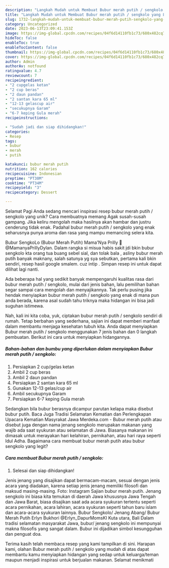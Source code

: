 ```yaml
---
description: "Langkah Mudah untuk Membuat Bubur merah putih / sengkolo yang Lezat, Lezat"
title: "Langkah Mudah untuk Membuat Bubur merah putih / sengkolo yang Lezat, Lezat"
slug: 1732-langkah-mudah-untuk-membuat-bubur-merah-putih-sengkolo-yang-lezat-lezat
category: Uncategorized
date: 2023-06-13T23:09:41.153Z
image: https://img-global.cpcdn.com/recipes/04f6d14110fb1c73/680x482cq70/bubur-merah-putih-sengkolo-foto-resep-utama.jpg
hideToc: false
enableToc: true
enableTocContent: false
thumbnail: https://img-global.cpcdn.com/recipes/04f6d14110fb1c73/680x482cq70/bubur-merah-putih-sengkolo-foto-resep-utama.jpg
cover: https://img-global.cpcdn.com/recipes/04f6d14110fb1c73/680x482cq70/bubur-merah-putih-sengkolo-foto-resep-utama.jpg
author: Admin
authorAv: notfound
ratingvalue: 4.7
reviewcount: 7
recipeingredient:
- "2 cupgelas ketan"
- "2 cup beras"
- "2 daun pandan"
- "2 santan kara 65 ml"
- "12-13 gelascup air"
- "secukupnya Garam"
- "6-7 keping Gula merah"
recipeinstructions:

- "Sudah jadi dan siap dihidangkan!"
categories:
- Resep
tags:
- bubur
- merah
- putih

katakunci: bubur merah putih 
nutrition: 162 calories
recipecuisine: Indonesian
preptime: "PT30M"
cooktime: "PT34M"
recipeyield: "3"
recipecategory: Dessert

---
```



Selamat Pagi Anda sedang mencari inspirasi resep bubur merah putih / sengkolo yang unik? Cara membuatnya memang Agak susah-susah gampang. Jika keliru mengolah maka hasilnya akan hambar dan justru cenderung tidak enak. Padahal bubur merah putih / sengkolo yang enak seharusnya punya aroma dan rasa yang mampu memancing selera kita.


Bubur SengkoLo (Bubur Merah Putih) Mama&#39;Nya Prilly 🌹 @MamanyaPrillyDylan. Dalam rangka si misua habis sakit jdi bkin bubur sengkolo kta orang tua buang sebel sial, dan tolak bala , asliny bubur merah putih banyak maknany, salah satunya yg sya sebutkan, pertama kali bkin sendiri, resep hasil google smalem. cuz intip . Simpan resep ini untuk dapat dilihat lagi nanti.

Ada beberapa hal yang sedikit banyak mempengaruhi kualitas rasa dari bubur merah putih / sengkolo, mulai dari jenis bahan, lalu pemilihan bahan segar sampai cara mengolah dan menyajikannya. Tak perlu pusing jika hendak menyiapkan bubur merah putih / sengkolo yang enak di mana pun anda berada, karena asal sudah tahu triknya maka hidangan ini bisa jadi suguhan istimewa.


Nah, kali ini kita coba, yuk, ciptakan bubur merah putih / sengkolo sendiri di rumah. Tetap berbahan yang sederhana, sajian ini dapat memberi manfaat dalam membantu menjaga kesehatan tubuh kita. Anda dapat menyiapkan Bubur merah putih / sengkolo menggunakan 7 jenis bahan dan 0 langkah pembuatan. Berikut ini cara untuk menyiapkan hidangannya.

<!--inarticleads1-->

##### Bahan-bahan dan bumbu yang diperlukan dalam menyiapkan Bubur merah putih / sengkolo:

1. Persiapkan 2 cup/gelas ketan
1. Ambil 2 cup beras
1. Ambil 2 daun pandan
1. Persiapkan 2 santan kara 65 ml
1. Gunakan 12-13 gelas/cup air
1. Ambil secukupnya Garam
1. Persiapkan 6-7 keping Gula merah


Sedangkan bila bubur berasnya dicampur parutan kelapa maka disebut bubur putih. Baca Juga Tradisi Selamatan Kematian dan Perlengkapan Upacara Kematian Masyrakat Jawa Merdeka.com - Bubur merah putih atau disebut juga dengan nama jenang sengkolo merupakan makanan yang wajib ada saat syukuran atau selamatan di Jawa. Biasanya makanan ini dimasak untuk merayakan hari kelahiran, pernikahan, atau hari raya seperti Idul Adha. Bagaimana cara membuat bubur merah putih atau bubur sengkolo yang legit? 

<!--inarticleads2-->

##### Cara membuat Bubur merah putih / sengkolo:


1. Selesai dan siap dihidangkan!

Jenis jenang yang disajikan dapat bermacam-macam, sesuai dengan jenis acara yang diadakan, karena setiap jenis jenang memiliki filosofi dan maksud masing-masing. Foto: Instagram Sajian bubur merah putih. Jenang sengkolo ini biasa kita temukan di daerah Jawa khususnya Jawa Tengah dan Jawa Barat, biasa disajikan saat ada acara syukuran tertentu seperti acara pernikahan, acara lahiran, acara syukuran seperti tahun baru islam dan acara-acara syukuran lainnya. Bubur Sengkolo/ Jenang Abang/ Bubur Merah Putih Erlyn Bukhori @Erlyn_DapurMomsKI Kuta utara, Bali Dalam tradisi selamatan masyarakat Jawa, bubur/ jenang sengkolo ini mempunyai makna filosofis yang sangat dalam. Bubur ini dijadikan simbol kesungguhan dan penguat doa. 

Terima kasih telah membaca resep yang kami tampilkan di sini. Harapan kami, olahan Bubur merah putih / sengkolo yang mudah di atas dapat membantu kamu menyiapkan hidangan yang sedap untuk keluarga/teman maupun menjadi inspirasi untuk berjualan makanan. Selamat menikmati
